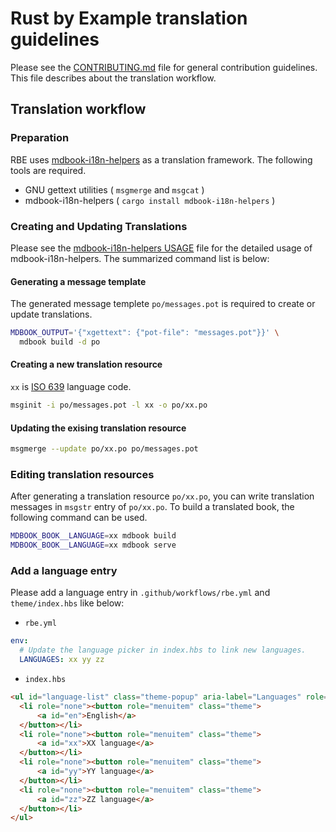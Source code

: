 # Rust by Example translation guidelines

Please see the [CONTRIBUTING.md] file for general contribution guidelines.
This file describes about the translation workflow.

[CONTRIBUTING.md]: https://github.com/rust-lang/rust-by-example/blob/master/CONTRIBUTING.md

## Translation workflow

### Preparation

RBE uses [mdbook-i18n-helpers](https://github.com/google/mdbook-i18n-helpers) as a translation framework.
The following tools are required.

* GNU gettext utilities ( `msgmerge` and `msgcat` )
* mdbook-i18n-helpers ( `cargo install mdbook-i18n-helpers` )

### Creating and Updating Translations

Please see the [mdbook-i18n-helpers USAGE](https://github.com/google/mdbook-i18n-helpers/blob/main/i18n-helpers/USAGE.md) file for the detailed usage of mdbook-i18n-helpers.
The summarized command list is below:

#### Generating a message template

The generated message templete `po/messages.pot` is required to create or update translations.

```bash
MDBOOK_OUTPUT='{"xgettext": {"pot-file": "messages.pot"}}' \
  mdbook build -d po
```

#### Creating a new translation resource

`xx` is [ISO 639](https://en.wikipedia.org/wiki/List_of_ISO_639-1_codes) language code.

```bash
msginit -i po/messages.pot -l xx -o po/xx.po
```

#### Updating the exising translation resource

```bash
msgmerge --update po/xx.po po/messages.pot
```

### Editing translation resources

After generating a translation resource `po/xx.po`, you can write translation messages in `msgstr` entry of `po/xx.po`.
To build a translated book, the following command can be used.

```bash
MDBOOK_BOOK__LANGUAGE=xx mdbook build
MDBOOK_BOOK__LANGUAGE=xx mdbook serve
```

### Add a language entry

Please add a language entry in `.github/workflows/rbe.yml` and `theme/index.hbs` like below:

* `rbe.yml`

```yml
env:
  # Update the language picker in index.hbs to link new languages.
  LANGUAGES: xx yy zz
```

* `index.hbs`

```html
<ul id="language-list" class="theme-popup" aria-label="Languages" role="menu">
  <li role="none"><button role="menuitem" class="theme">
      <a id="en">English</a>
  </button></li>
  <li role="none"><button role="menuitem" class="theme">
      <a id="xx">XX language</a>
  </button></li>
  <li role="none"><button role="menuitem" class="theme">
      <a id="yy">YY language</a>
  </button></li>
  <li role="none"><button role="menuitem" class="theme">
      <a id="zz">ZZ language</a>
  </button></li>
</ul>
```
